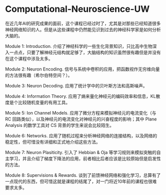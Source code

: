 # Computational-Neuroscience-UW

在近几年AI的研究成果的面前，这个课程已经过时了，尤其是对那些已经知道很多神经网络知识的人。但是从这些课程中仍然能见识到过去的神经科学家是如何分析大脑的。

Module 1: Introduction. 介绍了神经科学的一些生化背景知识，只比高中生物深入一点点，只要了解神经元结构就足够了，大脑结构的知识虽然很有趣但是并没有在这个课程中涉及太多。

Module 2: Neuron Encoding. 信号与系统中卷积的应用，把函数视作无穷维向量的方法很有趣（希尔伯特空间？）。

Module 3: Neuron Decoding. 应用了统计学中的贝叶斯方法和高斯噪声。

Module 4: Information Theory. 应用了熵来量化神经元的编码效率和信息，KL散度是个比较随机变量的有用工具。

Module 5: Ion Channel Models. 应用了微分方程来模拟神经元的电流变化（与 RC 回路类似），以及神经元的电流变化对神经元的兴奋程度的影响；其中 Plane Analysis 的数学工具对 CS 背景的学生来说会比较陌生。

Module 6: Networks. 应用了随机过程来分析神经网络的连接结构，以及网络的稳定性，但可惜没有详细和正式地介绍这些方法。

Module 7: Neuron Plasiticity. 引入了 Hebbian & Oja 等学习规则来模拟突触的自主学习，并且介绍了梯度下降法的应用，前者相比后者应该是比较原始但是启发性的方法。

Module 8: Supervisions & Rewards. 谈到了前馈神经网络和强化学习，总算有了一点现代的东西，但可惜这就是课程的结尾了，对一门将近10年前的课程也很难要求太多。

